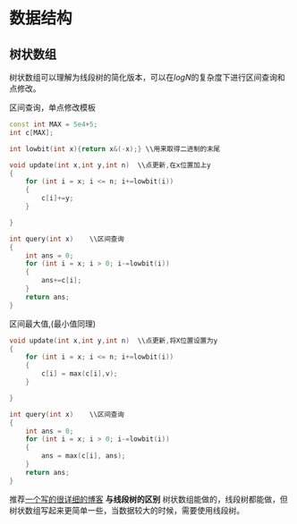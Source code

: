 # 数据结构

## 树状数组
树状数组可以理解为线段树的简化版本，可以在$logN$的复杂度下进行区间查询和点修改。

区间查询，单点修改模板
```c++
const int MAX = 5e4+5;
int c[MAX];

int lowbit(int x){return x&(-x);} \\用来取得二进制的末尾

void update(int x,int y,int n)  \\点更新,在x位置加上y
{
    for (int i = x; i <= n; i+=lowbit(i))
    {
        c[i]+=y;
    }

}

int query(int x)    \\区间查询
{
    int ans = 0;
    for (int i = x; i > 0; i-=lowbit(i))
    {
        ans+=c[i];
    }
    return ans;
}
```

区间最大值,(最小值同理)
```C++
void update(int x,int y,int n)  \\点更新,将X位置设置为y
{
    for (int i = x; i <= n; i+=lowbit(i))
    {
        c[i] = max(c[i],v);
    }

}

int query(int x)    \\区间查询
{
    int ans = 0;
    for (int i = x; i > 0; i-=lowbit(i))
    {
        ans = max(c[i], ans);
    }
    return ans;
}
```

推荐[一个写的很详细的博客](https://blog.csdn.net/bestsort/article/details/80796531)
**与线段树的区别**
树状数组能做的，线段树都能做，但树状数组写起来更简单一些，当数据较大的时候，需要使用线段树。